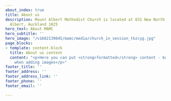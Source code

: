 ```yaml
---
about_index: true
title: About us
description: Mount Albert Methodist Church is located at 831 New North Road, Mount
  Albert, Auckland 1025
hero_text: About MAMC
hero_subtitle: ''
hero_image: "/v1602139845/mamc/media/church_in_session_tkzcyg.jpg"
page_blocks:
- template: content-block
  title: About us content
  content: "<p>Here you can put <strong>formatted</strong> content - but be careful
    when adding images</p>"
footer_title: ''
footer_address: ''
footer_address_link: ''
footer_phone: ''
footer_email: ''

---
```

